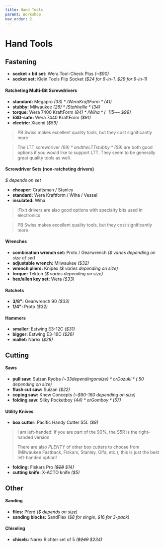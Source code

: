 ```yaml
---
title: Hand Tools
parent: Workshop
nav_order: 2
---
```

# Hand Tools

## Fastening

- **socket + bit set:** Wera Tool-Check Plus *(~$90)*
- **socket set:** Klein Tools Flip Socket *($24 for 6-in-1, $29 for 9-in-1)*

#### Ratcheting Multi-Bit Screwdrivers

- **standard:** Megapro *($33)* / Wera KraftForm *($41)*
- **stubby:** Milwaukee *($26)* / Stahlwille *($34)*
- **torque:** Wera 7400 KraftForm *($84)* / Wiha *(~~$115~~ $99)*
- **ESD-safe:** Wera 7440 KraftForm *($91)* 
- **electric:** Xiaomi *($59)*

> PB Swiss makes excellent quality tools, but they cost significantly more

> The LTT screwdriver *($69)* and the LTT stubby *($59)* are both good options if you would like to support LTT. They seem to be generally great quality tools as well.

#### Screwdriver Sets (non-ratcheting drivers)

*$ depends on set*
- **cheaper:** Craftsman / Stanley
- **standard:** Wera Kraftform / Wiha / Vessel
- **insulated:** Wiha 

> iFixit drivers are also good options with specialty bits used in electronics

> PB Swiss makes excellent quality tools, but they cost significantly more

#### Wrenches

- **combination wrench set:** Proto / Gearwrench *($ varies depending on size of set)*
- **adjustable wrench:** Milwaukee *($32)*
- **wrench pliers:** Knipex *($ varies depending on size)*
- **torque:** Tekton *($ varies depending on size)*
- **hex/allen key set:** Wera *($33)*

#### Ratchets

- **3/8":** Gearwrench 90 *($33)*
- **1/4":** Proto *($32)*

#### Hammers

- **smaller:** Estwing E3-12C *($31)*
- **bigger:** Estwing E3-16C *($26)*
- **mallet:** Narex *($28)*

## Cutting

#### Saws

- **pull saw:** Suizan Ryoba *(~$33 depending on size)* or Dozuki *(~$50 depending on size)*
- **flush cut saw:** Suizan *($22)*
- **coping saw:** Knew Concepts *(~$90-160 depending on size)*
- **folding saw:** Silky Pocketboy *($44)* or Gomboy *($57)*

#### Utility Knives

- **box cutter:** Pacific Handy Cutter S5L *($8)*

> I am left-handed! If you are part of the 90%, the S5R is the right-handed version
> 
> There are also *PLENTY* of other box cutters to choose from (Milwaukee Fastback, Fiskars, Stanley, Olfa, etc.), this is just the best left-handed option!

- **folding:** Fiskars Pro *(~~$28~~ $14)*
- **cutting knife:** X-ACTO knife *($5)*

## Other

#### Sanding

- **files:** Pferd *($ depends on size)*
- **sanding blocks:** SandFlex *($8 for single, $16 for 3-pack)*

#### Chiseling

- **chisels:** Narex Richter set of 5 *(~~$249~~ $234)*
